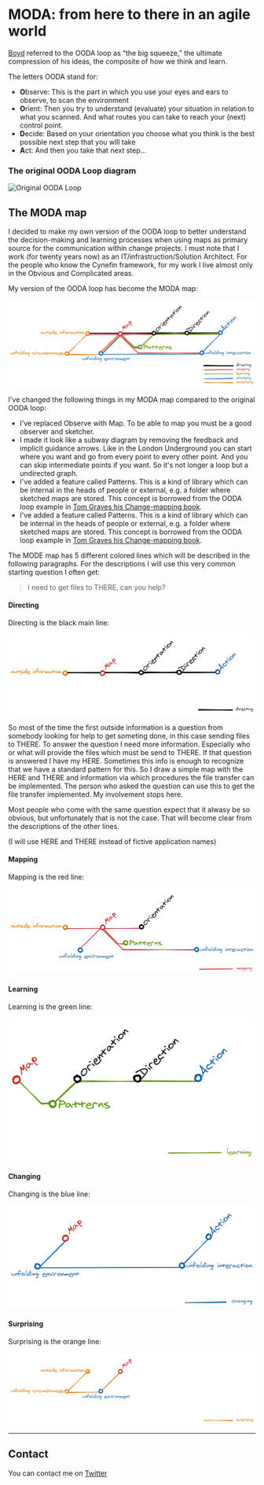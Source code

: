 # MODA: from here to there in an agile world

[Boyd](https://www.airuniversity.af.edu/Portals/10/AUPress/Books/B_0151_Boyd_Discourse_Winning_Losing.PDF) referred to the OODA loop as “the big squeeze,” the ultimate compression of his ideas, the composite of how we think and learn.

The letters OODA stand for:
- **O**bserve: This is the part in which you use your eyes and ears to observe, to scan the environment 
- **O**rient: Then you try to understand (evaluate) your situation in relation to what you scanned. And what routes you can take to reach your (next) control point. 
- **D**ecide: Based on your orientation you choose what you think is the best possible next step that you wlll take 
- **A**ct: And then you take that next step…

### The original OODA Loop diagram
![Original OODA Loop](https://upload.wikimedia.org/wikipedia/commons/3/3a/OODA.Boyd.svg)

## The MODA map

I decided to make my own version of the OODA loop to better understand the decision-making and learning processes when using maps as primary source for the communication within change projects. I must note that I work (for twenty years now) as an IT/infrastruction/Solution Architect. For the people who know the Cynefin framework, for my work I live almost only in the Obvious and Complicated areas.

My version of the OODA loop has become the MODA map:

![MODA](images/MODA.png)

I've changed the following things in my MODA map compared to the original OODA loop:

* I've replaced Observe with Map. To be able to map you must be a good observer and sketcher. 
* I made it look like a subway diagram by removing the feedback and implicit guidance arrows. Like in the London Underground you can start where you want and go from every point to every other point. And you can skip intermediate points if you want. So it's not longer a loop but a undirected graph.
* I've added a feature called Patterns. This is a kind of library which can be internal in the heads of people or external, e.g. a folder where sketched maps are stored. This concept is borrowed from the OODA loop example in <a href="http://weblog.tetradian.com/2020/02/09/on-change-mapping-books-and-more/">Tom Graves his Change-mapping book</a>.
* I've added a feature called Patterns. This is a kind of library which can be internal in the heads of people or external, e.g. a folder where sketched maps are stored. This concept is borrowed from the OODA loop example in [Tom Graves his Change-mapping book](http://weblog.tetradian.com/2020/02/09/on-change-mapping-books-and-more/).

The MODE map has 5 different colored lines which will be described in the following paragraphs. For the descriptions I will use this very common starting question I often get:

> I need to get files to THERE, can you help?

#### Directing

Directing is the black main line:

![MODA](images/Directing.png)

So most of the time the first outside information is a question from somebody looking for help to get someting done, in this case sending files to THERE. To answer the question I need more information. Especially who or what will provide the files which must be send to THERE. If that question is answered I have my HERE. Sometimes this info is enough to recognize that we have a standard pattern for this. So I draw a simple map with the HERE and THERE and information via which procedures the file transfer can be implemented. The person who asked the question can use this to get the file transfer implemented. My involvement stops here.

Most people who come with the same question expect that it alwasy be so obvious, but unfortunately that is not the case. That will become clear from the descriptions of the other lines.


(I will use HERE and THERE instead of fictive application names)

#### Mapping

Mapping is the red line:

![MODA](images/Mapping.png)


#### Learning

Learning is the green line:

![MODA](images/Learning.png)


#### Changing

Changing is the blue line:

![MODA](images/Changing.png)


#### Surprising

Surprising is the orange line:

![MODA](images/Surprising.png)

---

## Contact
You can contact me on [Twitter](https://twitter.com/mapbakery)
